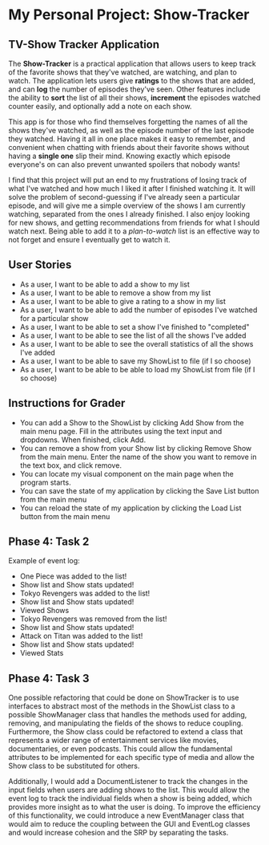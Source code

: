 # My Personal Project: Show-Tracker

## TV-Show Tracker Application

The **Show-Tracker** is a practical application that allows users to keep track of the favorite 
shows that they've watched, are watching, and plan to watch. The application lets users give 
**ratings** to the shows that are added, and can **log** the number of episodes they've seen. 
Other features include the ability to **sort** the list of all their shows, **increment** the episodes 
watched counter easily, and optionally add a note on each show. 

This app is for those who find themselves forgetting the names of all the shows they've watched, 
as well as the episode number of the last episode they watched. Having it all in one place makes
it easy to remember, and convenient when chatting with friends about their favorite shows without
having a **single one** slip their mind. Knowing exactly which episode everyone's on can also prevent
unwanted spoilers that nobody wants!

I find that this project will put an end to my frustrations of losing track of what I've watched 
and how much I liked it after I finished watching it. It will solve the problem of second-guessing
if I've already seen a particular episode, and will give me a simple overview of the shows I am 
currently watching, separated from the ones I already finished. I also enjoy looking for new shows,
and getting recommendations from friends for what I should watch next. Being able to add it to a 
*plan-to-watch* list is an effective way to not forget and ensure I eventually get to watch it. 

## User Stories

- As a user, I want to be able to add a show to my list
- As a user, I want to be able to remove a show from my list
- As a user, I want to be able to give a rating to a show in my list
- As a user, I want to be able to add the number of episodes I've watched for a particular show
- As a user, I want to be able to set a show I've finished to "completed"
- As a user, I want to be able to see the list of all the shows I've added
- As a user, I want to be able to see the overall statistics of all the shows I've added
- As a user, I want to be able to save my ShowList to file (if I so choose)
- As a user, I want to be able to be able to load my ShowList from file (if I so choose)


## Instructions for Grader

- You can add a Show to the ShowList by clicking Add Show from the main menu page. 
Fill in the attributes using the text input and dropdowns. When finished, click Add. 
- You can remove a show from your Show list by clicking Remove Show from the main menu. 
Enter the name of the show you want to remove in the text box, and click remove. 
- You can locate my visual component on the main page when the program starts.
- You can save the state of my application by clicking the Save List button from the main menu
- You can reload the state of my application by clicking the Load List button from the main menu

## Phase 4: Task 2
Example of event log:
- One Piece was added to the list!
- Show list and Show stats updated!
- Tokyo Revengers was added to the list!
- Show list and Show stats updated!
- Viewed Shows
- Tokyo Revengers was removed from the list!
- Show list and Show stats updated!
- Attack on Titan was added to the list!
- Show list and Show stats updated!
- Viewed Stats

## Phase 4: Task 3

One possible refactoring that could be done on ShowTracker is to use interfaces to abstract most
of the methods in the ShowList class to a possible ShowManager class that handles the methods used 
for adding, removing, and manipulating the fields of the shows to reduce coupling. Furthermore, the
Show class could be refactored to extend a class that represents a wider range of entertainment
services like movies, documentaries, or even podcasts. This could allow the fundamental attributes
to be implemented for each specific type of media and allow the Show class to be substituted for others. 

Additionally, I would add a DocumentListener to track the changes in the input fields when users are
adding shows to the list. This would allow the event log to track the individual fields when a show
is being added, which provides more insight as to what the user is doing. To improve the efficiency of
this functionality, we could introduce a new EventManager class that would aim to reduce the coupling 
between the GUI and EventLog classes and would increase cohesion and the SRP by separating the tasks. 
